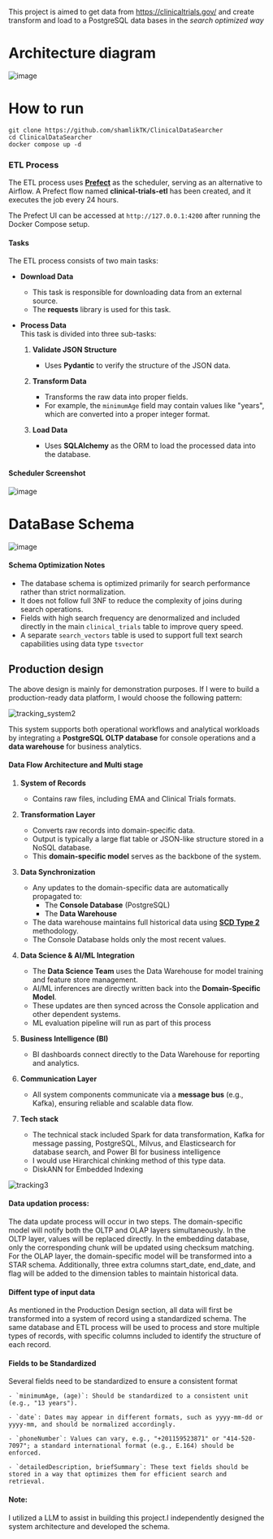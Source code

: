 This project is aimed to get data from https://clinicaltrials.gov/ and create transform and load to a PostgreSQL data bases in the *search optimized way* 




# Architecture diagram 

![image](https://github.com/shamlikTK/ClinicalDataSearcher/blob/main/data/sc/1.png)


# How to run 

```
git clone https://github.com/shamlikTK/ClinicalDataSearcher
cd ClinicalDataSearcher
docker compose up -d
```


### ETL Process

The ETL process uses [**Prefect**](https://www.prefect.io/) as the scheduler, serving as an alternative to Airflow. A Prefect flow named **clinical-trials-etl** has been created, and it executes the job every 24 hours.

The Prefect UI can be accessed at `http://127.0.0.1:4200` after running the Docker Compose setup.

#### Tasks

The ETL process consists of two main tasks:

- **Download Data**  
  - This task is responsible for downloading data from an external source.  
  - The **requests** library is used for this task.

- **Process Data**  
  This task is divided into three sub-tasks:

  1. **Validate JSON Structure**  
     - Uses **Pydantic** to verify the structure of the JSON data.

  2. **Transform Data**  
     - Transforms the raw data into proper fields.  
     - For example, the `minimumAge` field may contain values like "years", which are converted into a proper integer format.

  3. **Load Data**  
     - Uses **SQLAlchemy** as the ORM to load the processed data into the database.


####  Scheduler Screenshot
![image](https://github.com/shamlikTK/ClinicalDataSearcher/blob/main/data/sc/prefect.png)


# DataBase Schema
![image](https://github.com/shamlikTK/ClinicalDataSearcher/blob/main/data/sc/erd.png)


####  Schema Optimization Notes

- The database schema is optimized primarily for search performance rather than strict normalization.
- It does not follow full 3NF to reduce the complexity of joins during search operations.
- Fields with high search frequency are denormalized and included directly in the main `clinical_trials` table to improve query speed.
- A separate `search_vectors` table is used to support full text search capabilities using data type `tsvector`


## Production  design 

The above design is mainly for demonstration purposes. If I were to build a production-ready data platform, I would choose the following pattern:



![tracking_system2](https://github.com/shamlikTK/ClinicalDataSearcher/blob/main/data/sc/2.png)




This system supports both operational workflows and analytical workloads by integrating a **PostgreSQL OLTP database** for console operations and a **data warehouse** for business analytics.

#### Data Flow Architecture and Multi stage 

1. **System of Records**
   - Contains raw files, including EMA and Clinical Trials formats.

2. **Transformation Layer**
   - Converts raw records into domain-specific data.
   - Output is typically a large flat table or JSON-like structure stored in a NoSQL database.
   - This **domain-specific model** serves as the backbone of the system.

3. **Data Synchronization**
   - Any updates to the domain-specific data are automatically propagated to:
     - The **Console Database** (PostgreSQL)
     - The **Data Warehouse**
   - The data warehouse maintains full historical data using [**SCD Type 2**](https://en.wikipedia.org/wiki/Slowly_changing_dimension) methodology.
   - The Console Database holds only the most recent  values.

4. **Data Science & AI/ML Integration**
   - The **Data Science Team** uses the Data Warehouse for model training and feature store management.
   - AI/ML inferences are directly written back into the **Domain-Specific Model**.
   - These updates are then synced across the Console application and other dependent systems.
   - ML evaluation pipeline will run as part of this process

5. **Business Intelligence (BI)**
   - BI dashboards connect directly to the Data Warehouse for reporting and analytics.

6. **Communication Layer**
   - All system components communicate via a **message bus** (e.g., Kafka), ensuring reliable and scalable data flow.
   
7. **Tech stack**
   - The technical stack included Spark for data transformation, Kafka for message passing, PostgreSQL, Milvus, and Elasticsearch for database search, and Power BI for business intelligence
   - I would use Hirarchical chinking method of this type data.
   - DiskANN for Embedded Indexing

![tracking3](https://github.com/shamlikTK/ClinicalDataSearcher/blob/main/data/sc/3.png)

#### Data updation process:
The data update process will occur in two steps. The domain-specific model will notify both the OLTP and OLAP layers simultaneously. In the OLTP layer, values will be replaced directly. In the embedding database, only the corresponding chunk will be updated using checksum matching. For the OLAP layer, the domain-specific model will be transformed into a STAR schema. Additionally, three extra columns start_date, end_date, and flag will be added to the dimension tables to maintain historical data.


#### Diffent type of input data 

As mentioned in the Production Design section, all data will first be transformed into a system of record using a standardized schema. The same database and ETL process will be used to process and store multiple types of records, with specific columns included to identify the structure of each record.



#### Fields to be Standardized

Several fields need to be standardized to ensure a consistent format

    - `minimumAge, (age)`: Should be standardized to a consistent unit (e.g., "13 years").

    - `date`: Dates may appear in different formats, such as yyyy-mm-dd or yyyy-mm, and should be normalized accordingly.

    - `phoneNumber`: Values can vary, e.g., "+201159523871" or "414-520-7097"; a standard international format (e.g., E.164) should be enforced.

    - `detailedDescription, briefSummary`: These text fields should be stored in a way that optimizes them for efficient search and retrieval.

#### Note:
I utilized a LLM to assist in building this project.I independently designed the system architecture and developed the schema.

